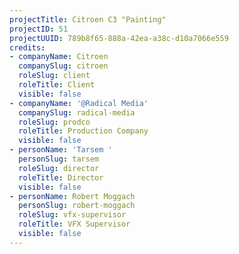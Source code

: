 ```yaml
---
projectTitle: Citroen C3 "Painting"
projectID: 51
projectUUID: 789b8f65-888a-42ea-a38c-d10a7066e559
credits:
- companyName: Citroen
  companySlug: citroen
  roleSlug: client
  roleTitle: Client
  visible: false
- companyName: '@Radical Media'
  companySlug: radical-media
  roleSlug: prodco
  roleTitle: Production Company
  visible: false
- personName: 'Tarsem '
  personSlug: tarsem
  roleSlug: director
  roleTitle: Director
  visible: false
- personName: Robert Moggach
  personSlug: robert-moggach
  roleSlug: vfx-supervisor
  roleTitle: VFX Supervisor
  visible: false
---
```

